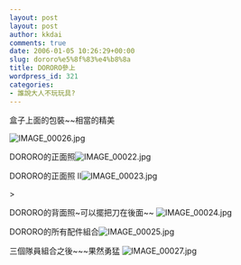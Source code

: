 ```yaml
---
layout: post
layout: post
author: kkdai
comments: true
date: 2006-01-05 10:26:29+00:00
slug: dororo%e5%8f%83%e4%b8%8a
title: DORORO參上
wordpress_id: 321
categories:
- 誰說大人不玩玩具?
---
```


盒子上面的包裝~~相當的精美

![IMAGE_00026.jpg](http://www.evanlin.com/blog/archives/20060105/IMAGE_00026.jpg)

DORORO的正面照![IMAGE_00022.jpg](http://www.evanlin.com/blog/archives/20060105/IMAGE_00022.jpg)

DORORO的正面照 II![IMAGE_00023.jpg](http://www.evanlin.com/blog/archives/20060105/IMAGE_00023.jpg)

<p /
<!-- more -->
>

DORORO的背面照~可以擺把刀在後面~~ ![IMAGE_00024.jpg](http://www.evanlin.com/blog/archives/20060105/IMAGE_00024.jpg)

DORORO的所有配件組合![IMAGE_00025.jpg](http://www.evanlin.com/blog/archives/20060105/IMAGE_00025.jpg)

三個隊員組合之後~~~果然勇猛 ![IMAGE_00027.jpg](http://www.evanlin.com/blog/archives/20060105/IMAGE_00027.jpg)
